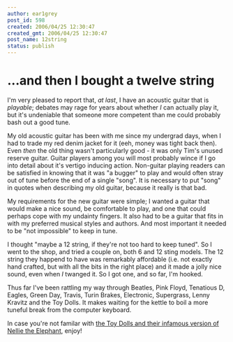 ```yaml
---
author: ear1grey
post_id: 598
created: 2006/04/25 12:30:47
created_gmt: 2006/04/25 12:30:47
post_name: 12string
status: publish
---
```


# ...and then I bought a twelve string

I'm very pleased to report that, <em>at last</em>, I have an acoustic guitar that is <em>playable</em>; debates may rage for years about whether <em>I</em> can actually play it, but it's undeniable that someone more competent than me could probably bash out a good tune.

My old acoustic guitar has been with me since my undergrad days, when I had to trade my red denim jacket for it (eeh, money was tight back then). Even <em>then</em> the old thing wasn't particularly good - it was only Tim's unused reserve guitar. Guitar players among you will most probably wince if I go into detail about it's vertigo inducing action. Non-guitar playing readers can be satisfied in knowing that it was "a bugger" to play and would often stray out of tune before the end of a single "song". It is necessary to put "song" in quotes when describing my old guitar, because it really is that bad.

My requirements for the new guitar were simple; I wanted a guitar that would make a nice sound, be comfortable to play, and one that could perhaps cope with my undainty fingers. It also had to be a guitar that fits in with my preferred musical styles and authors. And most important it needed to be "not impossible" to keep in tune.

I thought "maybe a 12 string, if they're not too hard to keep tuned". So I went to the shop, and tried a couple on, both 6 and 12 sting models. The 12 string they happend to have was remarkably affordable (i.e. not exactly hand crafted, but with all the bits in the right place) and it made a jolly nice sound, even when <em>I</em> twanged it. So I got one, and so far, I'm hooked.

Thus far I've been rattling my way through Beatles, Pink Floyd, Tenatious D, Eagles, Green Day, Travis, Turin Brakes, Electronic, Supergrass, Lenny Kravitz and the Toy Dolls. It makes waiting for the kettle to boil a more tuneful break from the computer keyboard.

In case you're not familar with [the Toy Dolls and their infamous version of Nellie the Elephant](http://www.youtube.com/watch?v=z5KRdHqvy3s), enjoy!
